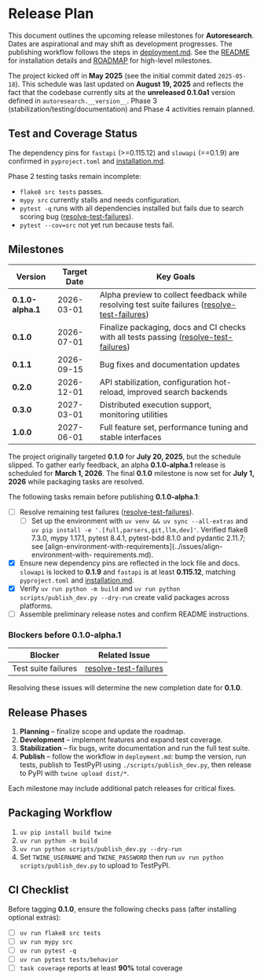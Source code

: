# Release Plan

This document outlines the upcoming release milestones for **Autoresearch**. Dates are aspirational and may shift as development progresses. The publishing workflow follows the steps in [deployment.md](deployment.md). See the [README](../README.md) for installation details and [ROADMAP](../ROADMAP.md) for high-level milestones.

The project kicked off in **May 2025** (see the initial commit dated `2025-05-18`).
This schedule was last updated on **August 19, 2025** and reflects the fact that
the codebase currently sits at the **unreleased 0.1.0a1** version defined in
`autoresearch.__version__`. Phase 3 (stabilization/testing/documentation) and
Phase 4 activities remain planned.

## Test and Coverage Status

The dependency pins for `fastapi` (>=0.115.12) and `slowapi` (==0.1.9) are
confirmed in `pyproject.toml` and [installation.md](installation.md).

Phase 2 testing tasks remain incomplete:

 - `flake8 src tests` passes.
 - `mypy src` currently stalls and needs configuration.
 - `pytest -q` runs with all dependencies installed but fails due to search
   scoring bug ([resolve-test-failures]).
 - `pytest --cov=src` not yet run because tests fail.

## Milestones

| Version | Target Date | Key Goals |
| ------- | ----------- | --------- |
| **0.1.0-alpha.1** | 2026-03-01 | Alpha preview to collect feedback while resolving test suite failures ([resolve-test-failures]) |
| **0.1.0** | 2026-07-01 | Finalize packaging, docs and CI checks with all tests passing ([resolve-test-failures]) |
| **0.1.1** | 2026-09-15 | Bug fixes and documentation updates |
| **0.2.0** | 2026-12-01 | API stabilization, configuration hot-reload, improved search backends |
| **0.3.0** | 2027-03-01 | Distributed execution support, monitoring utilities |
| **1.0.0** | 2027-06-01 | Full feature set, performance tuning and stable interfaces |

The project originally targeted **0.1.0** for **July 20, 2025**, but the
schedule slipped. To gather early feedback, an alpha **0.1.0-alpha.1**
release is scheduled for **March 1, 2026**. The final **0.1.0** milestone is
now set for **July 1, 2026** while packaging tasks are resolved.

The following tasks remain before publishing **0.1.0-alpha.1**:

- [ ] Resolve remaining test failures ([resolve-test-failures]).
  - [ ] Set up the environment with `uv venv && uv sync --all-extras` and
      `uv pip install -e '.[full,parsers,git,llm,dev]'`. Verified flake8 7.3.0,
      mypy 1.17.1, pytest 8.4.1, pytest-bdd 8.1.0 and pydantic 2.11.7; see
      [align-environment-with-requirements](../issues/align-environment-with-
      requirements.md).
 - [x] Ensure new dependency pins are reflected in the lock file and docs.
     `slowapi` is locked to **0.1.9** and `fastapi` is at least **0.115.12**,
     matching `pyproject.toml` and [installation.md](installation.md).
- [x] Verify `uv run python -m build` and `uv run python scripts/publish_dev.py --dry-run` create valid packages across platforms.
- [ ] Assemble preliminary release notes and confirm README instructions.

### Blockers before 0.1.0-alpha.1

| Blocker | Related Issue |
| ------- | ------------- |
| Test suite failures | [resolve-test-failures] |

Resolving these issues will determine the new completion date for **0.1.0**.

## Release Phases

1. **Planning** – finalize scope and update the roadmap.
2. **Development** – implement features and expand test coverage.
3. **Stabilization** – fix bugs, write documentation and run the full test suite.
4. **Publish** – follow the workflow in `deployment.md`: bump the version, run tests, publish to TestPyPI using `./scripts/publish_dev.py`, then release to PyPI with `twine upload dist/*`.

Each milestone may include additional patch releases for critical fixes.

## Packaging Workflow

1. `uv pip install build twine`
2. `uv run python -m build`
3. `uv run python scripts/publish_dev.py --dry-run`
4. Set `TWINE_USERNAME` and `TWINE_PASSWORD` then run `uv run python scripts/publish_dev.py`
   to upload to TestPyPI.

## CI Checklist

Before tagging **0.1.0**, ensure the following checks pass (after installing optional extras):

- [ ] `uv run flake8 src tests`
- [ ] `uv run mypy src`
- [ ] `uv run pytest -q`
- [ ] `uv run pytest tests/behavior`
- [ ] `task coverage` reports at least **90%** total coverage

[resolve-test-failures]: ../issues/archive/resolve-current-test-failures.md
